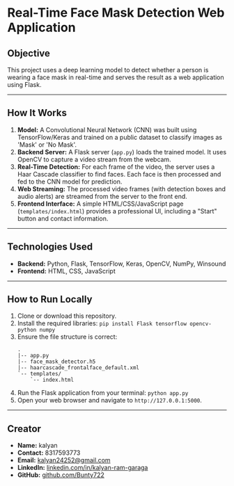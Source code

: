 # Real-Time Face Mask Detection Web Application

## Objective
This project uses a deep learning model to detect whether a person is wearing a face mask in real-time and serves the result as a web application using Flask.

---

## How It Works
1.  **Model:** A Convolutional Neural Network (CNN) was built using TensorFlow/Keras and trained on a public dataset to classify images as 'Mask' or 'No Mask'.
2.  **Backend Server:** A Flask server (`app.py`) loads the trained model. It uses OpenCV to capture a video stream from the webcam.
3.  **Real-Time Detection:** For each frame of the video, the server uses a Haar Cascade classifier to find faces. Each face is then processed and fed to the CNN model for prediction.
4.  **Web Streaming:** The processed video frames (with detection boxes and audio alerts) are streamed from the server to the front end.
5.  **Frontend Interface:** A simple HTML/CSS/JavaScript page (`templates/index.html`) provides a professional UI, including a "Start" button and contact information.

---

## Technologies Used
* **Backend:** Python, Flask, TensorFlow, Keras, OpenCV, NumPy, Winsound
* **Frontend:** HTML, CSS, JavaScript

---

## How to Run Locally
1.  Clone or download this repository.
2.  Install the required libraries: `pip install Flask tensorflow opencv-python numpy`
3.  Ensure the file structure is correct:
    ```
    .
    |-- app.py
    |-- face_mask_detector.h5
    |-- haarcascade_frontalface_default.xml
    `-- templates/
        `-- index.html
    ```
4.  Run the Flask application from your terminal: `python app.py`
5.  Open your web browser and navigate to `http://127.0.0.1:5000`.

---
## Creator
* **Name:** kalyan
* **Contact:** 8317593773
* **Email:** [kalyan24252@gmail.com](mailto:kalyan24252@gmail.com)
* **LinkedIn:** [linkedin.com/in/kalyan-ram-garaga](https://www.linkedin.com/in/kalyan-ram-garaga)
* **GitHub:** [github.com/Bunty722](https://github.com/Bunty722)
